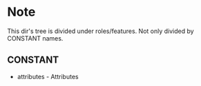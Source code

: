 Note
=====

This dir's tree is divided under roles/features.
Not only divided by CONSTANT names.

CONSTANT
--------

* attributes - Attributes
